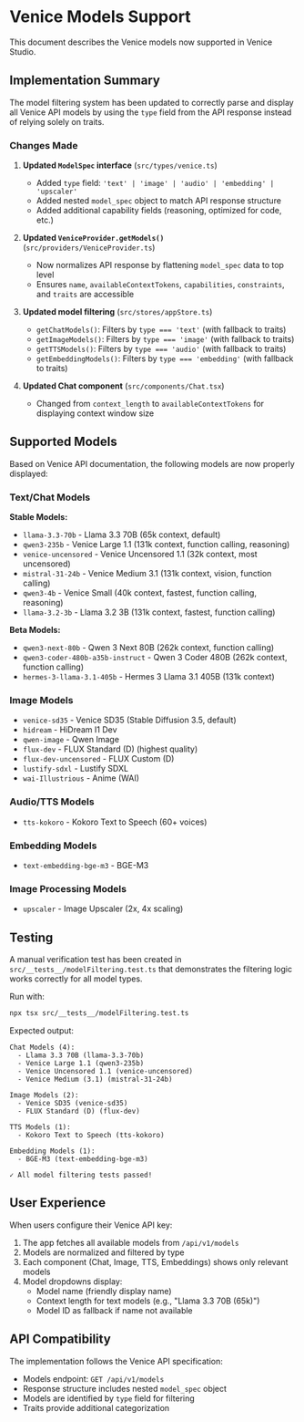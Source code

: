 # Venice Models Support

This document describes the Venice models now supported in Venice Studio.

## Implementation Summary

The model filtering system has been updated to correctly parse and display all Venice API models by using the `type` field from the API response instead of relying solely on traits.

### Changes Made

1. **Updated `ModelSpec` interface** (`src/types/venice.ts`)
   - Added `type` field: `'text' | 'image' | 'audio' | 'embedding' | 'upscaler'`
   - Added nested `model_spec` object to match API response structure
   - Added additional capability fields (reasoning, optimized for code, etc.)

2. **Updated `VeniceProvider.getModels()`** (`src/providers/VeniceProvider.ts`)
   - Now normalizes API response by flattening `model_spec` data to top level
   - Ensures `name`, `availableContextTokens`, `capabilities`, `constraints`, and `traits` are accessible

3. **Updated model filtering** (`src/stores/appStore.ts`)
   - `getChatModels()`: Filters by `type === 'text'` (with fallback to traits)
   - `getImageModels()`: Filters by `type === 'image'` (with fallback to traits)
   - `getTTSModels()`: Filters by `type === 'audio'` (with fallback to traits)
   - `getEmbeddingModels()`: Filters by `type === 'embedding'` (with fallback to traits)

4. **Updated Chat component** (`src/components/Chat.tsx`)
   - Changed from `context_length` to `availableContextTokens` for displaying context window size

## Supported Models

Based on Venice API documentation, the following models are now properly displayed:

### Text/Chat Models

**Stable Models:**
- `llama-3.3-70b` - Llama 3.3 70B (65k context, default)
- `qwen3-235b` - Venice Large 1.1 (131k context, function calling, reasoning)
- `venice-uncensored` - Venice Uncensored 1.1 (32k context, most uncensored)
- `mistral-31-24b` - Venice Medium 3.1 (131k context, vision, function calling)
- `qwen3-4b` - Venice Small (40k context, fastest, function calling, reasoning)
- `llama-3.2-3b` - Llama 3.2 3B (131k context, fastest, function calling)

**Beta Models:**
- `qwen3-next-80b` - Qwen 3 Next 80B (262k context, function calling)
- `qwen3-coder-480b-a35b-instruct` - Qwen 3 Coder 480B (262k context, function calling)
- `hermes-3-llama-3.1-405b` - Hermes 3 Llama 3.1 405B (131k context)

### Image Models

- `venice-sd35` - Venice SD35 (Stable Diffusion 3.5, default)
- `hidream` - HiDream I1 Dev
- `qwen-image` - Qwen Image
- `flux-dev` - FLUX Standard (D) (highest quality)
- `flux-dev-uncensored` - FLUX Custom (D)
- `lustify-sdxl` - Lustify SDXL
- `wai-Illustrious` - Anime (WAI)

### Audio/TTS Models

- `tts-kokoro` - Kokoro Text to Speech (60+ voices)

### Embedding Models

- `text-embedding-bge-m3` - BGE-M3

### Image Processing Models

- `upscaler` - Image Upscaler (2x, 4x scaling)

## Testing

A manual verification test has been created in `src/__tests__/modelFiltering.test.ts` that demonstrates the filtering logic works correctly for all model types.

Run with:
```bash
npx tsx src/__tests__/modelFiltering.test.ts
```

Expected output:
```
Chat Models (4):
  - Llama 3.3 70B (llama-3.3-70b)
  - Venice Large 1.1 (qwen3-235b)
  - Venice Uncensored 1.1 (venice-uncensored)
  - Venice Medium (3.1) (mistral-31-24b)

Image Models (2):
  - Venice SD35 (venice-sd35)
  - FLUX Standard (D) (flux-dev)

TTS Models (1):
  - Kokoro Text to Speech (tts-kokoro)

Embedding Models (1):
  - BGE-M3 (text-embedding-bge-m3)

✓ All model filtering tests passed!
```

## User Experience

When users configure their Venice API key:

1. The app fetches all available models from `/api/v1/models`
2. Models are normalized and filtered by type
3. Each component (Chat, Image, TTS, Embeddings) shows only relevant models
4. Model dropdowns display:
   - Model name (friendly display name)
   - Context length for text models (e.g., "Llama 3.3 70B (65k)")
   - Model ID as fallback if name not available

## API Compatibility

The implementation follows the Venice API specification:
- Models endpoint: `GET /api/v1/models`
- Response structure includes nested `model_spec` object
- Models are identified by `type` field for filtering
- Traits provide additional categorization
